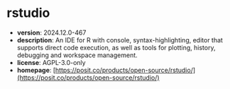 # rstudio

- **version**: 2024.12.0-467
- **description**: An IDE for R with console, syntax-highlighting, editor that supports direct code execution, as well as tools for plotting, history, debugging and workspace management.
- **license**: AGPL-3.0-only
- **homepage**: [https://posit.co/products/open-source/rstudio/](https://posit.co/products/open-source/rstudio/)

